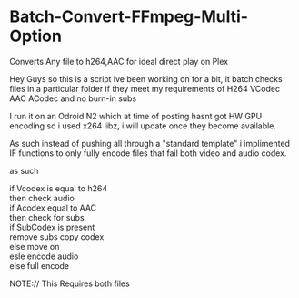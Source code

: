 # Batch-Convert-FFmpeg-Multi-Option
Converts Any file to h264,AAC for ideal direct play on Plex

Hey Guys so this is a script ive been working on for a bit, it batch checks files in a particular folder if they meet my requirements of H264 VCodec AAC ACodec and no burn-in subs 

I run it on an Odroid N2 which at time of posting hasnt got HW GPU encoding so i used x264 libz, i will update once they become available.

As such instead of pushing all through a "standard template" i implimented IF functions to only fully encode files that fail both video and audio codex.

as such 

if Vcodex is equal to h264 <br>
  then check audio <br>
    if Acodex equal to AAC <br>
      then check for subs <br>
        if SubCodex is present  <br>
        remove subs copy codex<br>
        else move on <br>
    esle encode audio<br>
 else full encode <br>
 
 
 NOTE:// This Requires both files 
